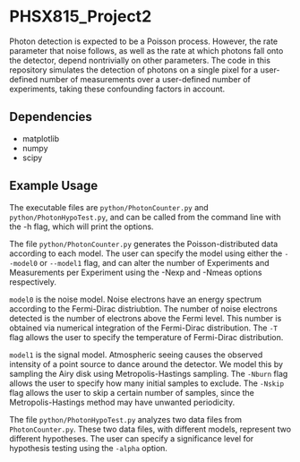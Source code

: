 # PHSX815_Project2

Photon detection is expected to be a Poisson process. However, the rate parameter that noise follows, as well as the rate at which photons fall onto the detector, depend nontrivially on other parameters. The code in this repository simulates the detection of photons on a single pixel for a user-defined number of measurements over a user-defined number of experiments, taking these confounding factors in account.

## Dependencies

- matplotlib
- numpy
- scipy

## Example Usage

The executable files are `python/PhotonCounter.py` and `python/PhotonHypoTest.py`, and can be called from the command line with the -h flag, which will print the options.

The file `python/PhotonCounter.py` generates the Poisson-distributed data according to each model. The user can specify the model using either the `--model0` or `--model1` flag, and can alter the number of Experiments and Measurements per Experiment using the -Nexp and -Nmeas options respectively.

`model0` is the noise model. Noise electrons have an energy spectrum according to the Fermi-Dirac distriubtion. The number of noise electrons detected is the number of electrons above the Fermi level. This number is obtained via numerical integration of the Fermi-Dirac distribution. The `-T` flag allows the user to specify the temperature of Fermi-Dirac distribution.

`model1` is the signal model. Atmospheric seeing causes the observed intensity of a point source to dance around the detector. We model this by sampling the Airy disk using Metropolis-Hastings sampling. The `-Nburn` flag allows the user to specify how many initial samples to exclude. The `-Nskip` flag allows the user to skip a certain number of samples, since the Metropolis-Hastings method may have unwanted periodicity.

The file `python/PhotonHypoTest.py` analyzes two data files from `PhotonCounter.py`. These two data files, with different models, represent two different hypotheses. The user can specify a significance level for hypothesis testing using the `-alpha` option.
